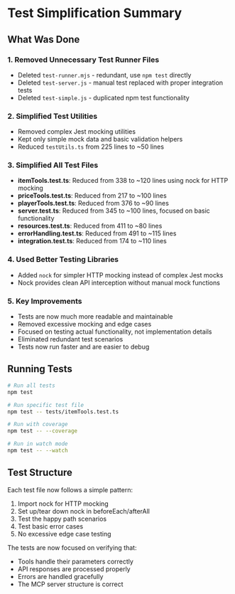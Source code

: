 # Test Simplification Summary

## What Was Done

### 1. Removed Unnecessary Test Runner Files
- Deleted `test-runner.mjs` - redundant, use `npm test` directly
- Deleted `test-server.js` - manual test replaced with proper integration tests  
- Deleted `test-simple.js` - duplicated npm test functionality

### 2. Simplified Test Utilities
- Removed complex Jest mocking utilities
- Kept only simple mock data and basic validation helpers
- Reduced `testUtils.ts` from 225 lines to ~50 lines

### 3. Simplified All Test Files
- **itemTools.test.ts**: Reduced from 338 to ~120 lines using nock for HTTP mocking
- **priceTools.test.ts**: Reduced from 217 to ~100 lines
- **playerTools.test.ts**: Reduced from 376 to ~90 lines  
- **server.test.ts**: Reduced from 345 to ~100 lines, focused on basic functionality
- **resources.test.ts**: Reduced from 411 to ~80 lines
- **errorHandling.test.ts**: Reduced from 491 to ~115 lines
- **integration.test.ts**: Reduced from 174 to ~110 lines

### 4. Used Better Testing Libraries
- Added `nock` for simpler HTTP mocking instead of complex Jest mocks
- Nock provides clean API interception without manual mock functions

### 5. Key Improvements
- Tests are now much more readable and maintainable
- Removed excessive mocking and edge cases
- Focused on testing actual functionality, not implementation details
- Eliminated redundant test scenarios
- Tests now run faster and are easier to debug

## Running Tests

```bash
# Run all tests
npm test

# Run specific test file
npm test -- tests/itemTools.test.ts

# Run with coverage
npm test -- --coverage

# Run in watch mode
npm test -- --watch
```

## Test Structure

Each test file now follows a simple pattern:
1. Import nock for HTTP mocking
2. Set up/tear down nock in beforeEach/afterAll
3. Test the happy path scenarios
4. Test basic error cases
5. No excessive edge case testing

The tests are now focused on verifying that:
- Tools handle their parameters correctly
- API responses are processed properly
- Errors are handled gracefully
- The MCP server structure is correct 